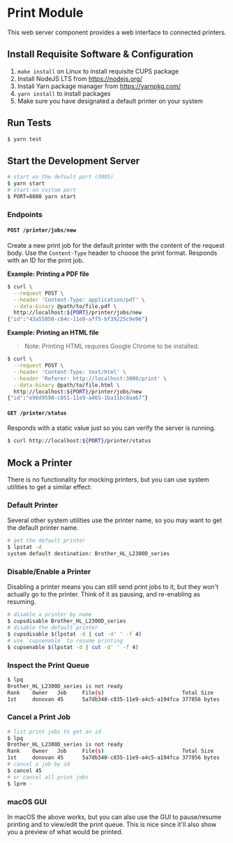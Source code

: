 # Print Module

This web server component provides a web interface to connected printers.

## Install Requisite Software & Configuration

1. `make install` on Linux to install requisite CUPS package
1. Install NodeJS LTS from https://nodejs.org/
1. Install Yarn package manager from https://yarnpkg.com/
1. `yarn install` to install packages
1. Make sure you have designated a default printer on your system

## Run Tests

```sh
$ yarn test
```

## Start the Development Server

```sh
# start on the default port (3005)
$ yarn start
# start on custom port
$ PORT=8080 yarn start
```

### Endpoints

#### `POST /printer/jobs/new`

Create a new print job for the default printer with the content of the request
body. Use the `Content-Type` header to choose the print format. Responds with an
ID for the print job.

**Example: Printing a PDF file**

```sh
$ curl \
  --request POST \
  --header 'Content-Type: application/pdf' \
  --data-binary @path/to/file.pdf \
  http://localhost:${PORT}/printer/jobs/new
{"id":"43a55850-c84c-11e9-aff5-bf39225c9e96"}
```

**Example: Printing an HTML file**

> Note: Printing HTML requires Google Chrome to be installed.

```sh
$ curl \
  --request POST \
  --header 'Content-Type: text/html' \
  --header 'Referer: http://localhost:3000/print' \
  --data-binary @path/to/file.html \
  http://localhost:${PORT}/printer/jobs/new
{"id":"e96d9590-c851-11e9-a465-1ba11bc8aa67"}
```

#### `GET /printer/status`

Responds with a static value just so you can verify the server is running.

```sh
$ curl http://localhost:${PORT}/printer/status
```

## Mock a Printer

There is no functionality for mocking printers, but you can use system utilities
to get a similar effect:

### Default Printer

Several other system utilities use the printer name, so you may want to get the
default printer name.

```sh
# get the default printer
$ lpstat -d
system default destination: Brother_HL_L2300D_series
```

### Disable/Enable a Printer

Disabling a printer means you can still send print jobs to it, but they won't
actually go to the printer. Think of it as pausing, and re-enabling as resuming.

```sh
# disable a printer by name
$ cupsdisable Brother_HL_L2300D_series
# disable the default printer
$ cupsdisable $(lpstat -d | cut -d' ' -f 4)
# use `cupsenable` to resume printing
$ cupsenable $(lpstat -d | cut -d' ' -f 4)
```

### Inspect the Print Queue

```sh
$ lpq
Brother_HL_L2300D_series is not ready
Rank    Owner   Job     File(s)                         Total Size
1st     donovan 45      5a7db340-c835-11e9-a4c5-a194fca 377856 bytes
```

### Cancel a Print Job

```sh
# list print jobs to get an id
$ lpq
Brother_HL_L2300D_series is not ready
Rank    Owner   Job     File(s)                         Total Size
1st     donovan 45      5a7db340-c835-11e9-a4c5-a194fca 377856 bytes
# cancel a job by id
$ cancel 45
# or cancel all print jobs
$ lprm -
```

### macOS GUI

In macOS the above works, but you can also use the GUI to pause/resume printing
and to view/edit the print queue. This is nice since it'll also show you a
preview of what would be printed.
